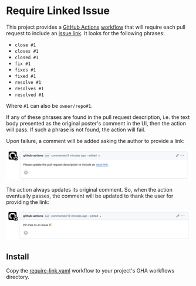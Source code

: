 # Require Linked Issue

This project provides a [GitHub Actions][actions] [workflow][workflow] that
will require each pull request to include an [issue link][issuelink]. It looks
for the following phrases:

+ `close #1`
+ `closes #1`
+ `closed #1`
+ `fix #1`
+ `fixes #1`
+ `fixed #1`
+ `resolve #1`
+ `resolves #1`
+ `resolved #1`

Where `#1` can also be `owner/repo#1`.

If any of these phrases are found in the pull request description, i.e.
the text body presented as the original poster's comment in the UI, then the
action will pass. If such a phrase is not found, the action will fail.

Upon failure, a comment will be added asking the author to provide a link:

![comment asking for an issue link](./sc1.png)

The action always updates its original comment. So, when the action eventually
passes, the comment will be updated to thank the user for providing the link:

![comment thanking the user for complying](./sc2.png)

## Install

Copy the [require-link.yaml](./github/workflows/require-link.yaml) workflow
to your project's GHA workflows directory.

[actions]: https://docs.github.com/en/actions
[workflow]: https://docs.github.com/en/actions/writing-workflows/about-workflows
[issuelink]: https://docs.github.com/en/issues/tracking-your-work-with-issues/using-issues/linking-a-pull-request-to-an-issue

